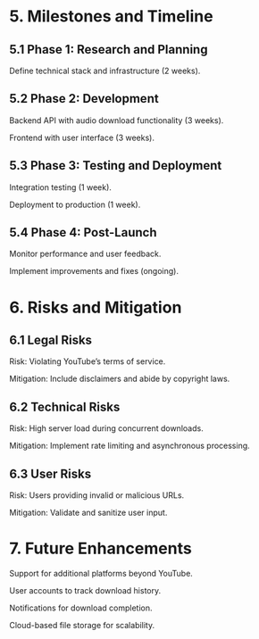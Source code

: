 # 5. Milestones and Timeline

## 5.1 Phase 1: Research and Planning

Define technical stack and infrastructure (2 weeks).

## 5.2 Phase 2: Development

Backend API with audio download functionality (3 weeks).

Frontend with user interface (3 weeks).

## 5.3 Phase 3: Testing and Deployment

Integration testing (1 week).

Deployment to production (1 week).

## 5.4 Phase 4: Post-Launch

Monitor performance and user feedback.

Implement improvements and fixes (ongoing).

# 6. Risks and Mitigation

## 6.1 Legal Risks

Risk: Violating YouTube’s terms of service.

Mitigation: Include disclaimers and abide by copyright laws.

## 6.2 Technical Risks

Risk: High server load during concurrent downloads.

Mitigation: Implement rate limiting and asynchronous processing.

## 6.3 User Risks

Risk: Users providing invalid or malicious URLs.

Mitigation: Validate and sanitize user input.

# 7. Future Enhancements

Support for additional platforms beyond YouTube.

User accounts to track download history.

Notifications for download completion.

Cloud-based file storage for scalability.
